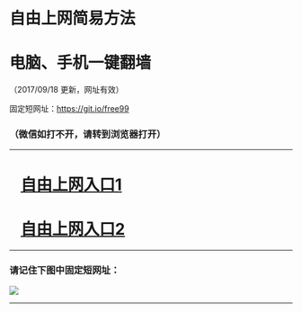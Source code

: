 ﻿# 自由上网简易方法

# 电脑、手机一键翻墙

（2017/09/18 更新，网址有效）

固定短网址：https://git.io/free99

### （微信如打不开，请转到浏览器打开）


***





# &nbsp;&nbsp; <a href="http://ft206020815.fwq-tz1005.info/fwqtz01.html?t=09180017856 " target="_blank">自由上网入口1</a>
# &nbsp;&nbsp; <a href="http://ft239592263.fwq-tz1006.info/fwqtz02.html?t=09180014322 " target="_blank">自由上网入口2</a>
***

### 请记住下图中固定短网址：

<img src="https://s3-us-west-2.amazonaws.com/fwq-1001/yjfq-20170905okok.png" /> 


***

